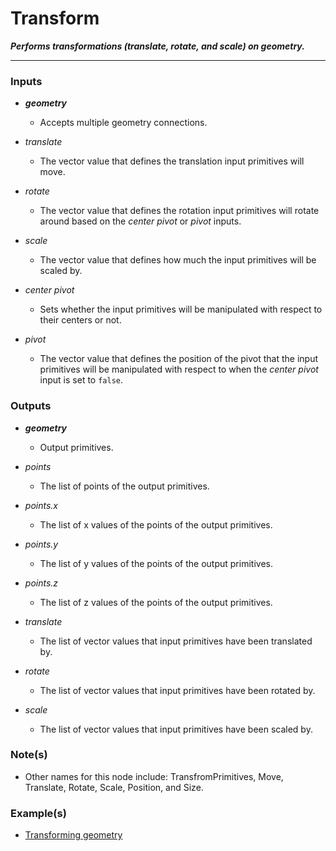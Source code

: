 # Transform

**_Performs transformations (translate, rotate, and scale) on geometry._**

---


### Inputs

* **_geometry_**

  * Accepts multiple geometry connections.

* _translate_

  * The vector value that defines the translation input primitives will move.

* _rotate_

  * The vector value that defines the rotation input primitives will rotate around based on the _center pivot_ or _pivot_ inputs.

* _scale_

  * The vector value that defines how much the input primitives will be scaled by.

* _center pivot_

  * Sets whether the input primitives will be manipulated with respect to their centers or not.

* _pivot_

  * The vector value that defines the position of the pivot that the input primitives will be manipulated with respect to when the _center pivot_ input is set to `false`.


### Outputs

* **_geometry_**

  * Output primitives.

* _points_

  * The list of points of the output primitives.

* _points.x_

  * The list of x values of the points of the output primitives.

* _points.y_

  * The list of y values of the points of the output primitives.

* _points.z_

  * The list of z values of the points of the output primitives.

* _translate_

  * The list of vector values that input primitives have been translated by.

* _rotate_

  * The list of vector values that input primitives have been rotated by.

* _scale_

  * The list of vector values that input primitives have been scaled by.


### Note(s)

* Other names for this node include: TransfromPrimitives, Move, Translate, Rotate, Scale, Position, and Size.


### Example(s)

* <a href="https://creator.trimble.com/graph?assetURI=whp:775eaeb4-45fd-4082-85a6-fa72d30f0825&version=latest" target="_blank">Transforming geometry</a>